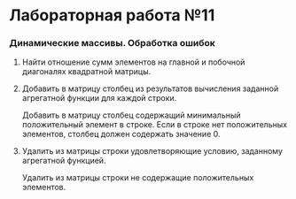 # Лабораторная работа №11
### Динамические массивы. Обработка ошибок

1. Найти отношение сумм элементов на главной и побочной диагоналях квадратной матрицы.

2. Добавить в матрицу столбец из результатов вычисления заданной агрегатной функции для каждой строки.
   
   Добавить в матрицу столбец содержащий минимальный положительный элемент в строке. Если в строке нет положительных элементов, столбец должен содержать значение 0.

3. Удалить из матрицы строки удовлетворяющие условию, заданному агрегатной функцией.

   Удалить из матрицы строки не содержащие положительных элементов.